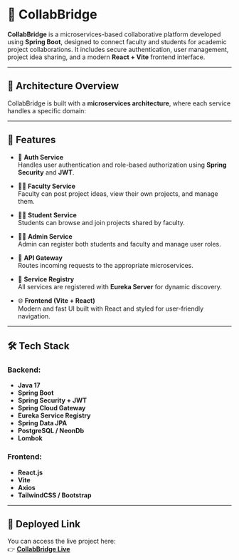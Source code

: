 # 🤝 CollabBridge

**CollabBridge** is a microservices-based collaborative platform developed using **Spring Boot**, designed to connect faculty and students for academic project collaborations. It includes secure authentication, user management, project idea sharing, and a modern **React + Vite** frontend interface.

---

## 🧩 Architecture Overview

CollabBridge is built with a **microservices architecture**, where each service handles a specific domain:


---

## 🚀 Features

- 🔐 **Auth Service**  
  Handles user authentication and role-based authorization using **Spring Security** and **JWT**.

- 👨‍🏫 **Faculty Service**  
  Faculty can post project ideas, view their own projects, and manage them.

- 👨‍🎓 **Student Service**  
  Students can browse and join projects shared by faculty.

- 🧑‍💼 **Admin Service**  
  Admin can register both students and faculty and manage user roles.

- 🔀 **API Gateway**  
  Routes incoming requests to the appropriate microservices.

- 📡 **Service Registry**  
  All services are registered with **Eureka Server** for dynamic discovery.

- 🌐 **Frontend (Vite + React)**  
  Modern and fast UI built with React and styled for user-friendly navigation.

---

## 🛠️ Tech Stack

### Backend:
- **Java 17**
- **Spring Boot**
- **Spring Security + JWT**
- **Spring Cloud Gateway**
- **Eureka Service Registry**
- **Spring Data JPA**
- **PostgreSQL / NeonDb**
- **Lombok**

### Frontend:
- **React.js**
- **Vite**
- **Axios**
- **TailwindCSS / Bootstrap**

---
## 📎 Deployed Link

You can access the live project here:  
👉 [**CollabBridge Live**](https://colab-bridge-git-main-hetbhagatji09-gmailcoms-projects.vercel.app/)



